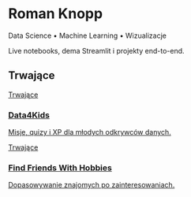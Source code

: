 <!-- HERO -->
<div class="hero" style="--hero: url('assets/hero.png')">
  <div class="hero-content">
    <h1>Roman Knopp</h1>
    <p class="subtitle">Data Science • Machine Learning • Wizualizacje</p>
    <p class="tagline">Live notebooks, dema Streamlit i projekty end-to-end.</p>
  </div>
</div>

<!-- kotwica do przycisku -->
<a id="projekty"></a>

## Trwające

<div class="tiles">

<!-- Data4Kids – obraz zawiera tytuł -->
<a class="tile no-copy" href="ongoing/data4kids/"
   style="--bg: url('../ongoing/data4kids/img/thumb.png'); background-position: center;">
  <span class="badge">Trwające</span>
  <h3>Data4Kids</h3>
  <p>Misje, quizy i XP dla młodych odkrywców danych.</p>
</a>

<!-- Find Friends With Hobbies – obraz zawiera tytuł -->
<a class="tile no-copy" href="ongoing/find_friends_with_hobbies/"
   style="--bg: url('../ongoing/find_friends_with_hobbies/img/cover.png'); background-position: center;">
  <span class="badge">Trwające</span>
  <h3>Find Friends With Hobbies</h3>
  <p>Dopasowywanie znajomych po zainteresowaniach.</p>
</a>



</div>
